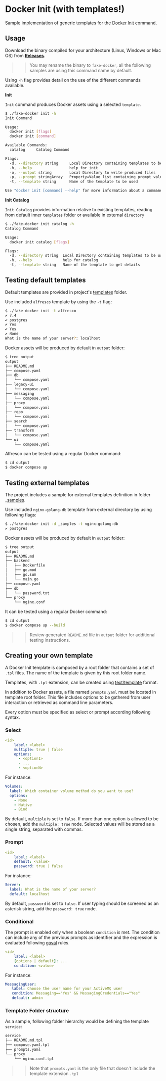 # Docker Init (with templates!)

Sample implementation of generic templates for the [Docker Init](https://docs.docker.com/engine/reference/commandline/init/) command.

## Usage

Download the binary compiled for your architecture (Linux, Windows or Mac OS) from [**Releases**](https://github.com/aborroy/docker-init-with-templates/releases).

>> You may rename the binary to `fake-docker`, all the following samples are using this command name by default.

Using `-h` flag provides detail on the use of the different commands available.

**Init**

`Init` command produces Docker assets using a selected `template`.

```bash
$ ./fake-docker init -h
Init Command

Usage:
  docker init [flags]
  docker init [command]

Available Commands:
  catalog     Catalog Command

Flags:
  -d, --directory string     Local Directory containing templates to be used
  -h, --help                 help for init
  -o, --output string        Local Directory to write produced files
  -p, --prompt stringArray   Property=Value list containing prompt values
  -t, --template string      Name of the template to be used

Use "docker init [command] --help" for more information about a command.
```

**Init Catalog**

`Init Catalog` provides information relative to existing templates, reading from default inner `templates` folder or available in external `directory`

```bash
$ ./fake-docker init catalog -h
Catalog Command

Usage:
  docker init catalog [flags]

Flags:
  -d, --directory string  Local Directory containing templates to be used
  -h, --help              help for catalog
  -t, --template string   Name of the template to get details
```

## Testing default templates

Default templates are provided in project's [templates](templates) folder.

Use included `alfresco` template by using the `-t` flag:

```bash
$ ./fake-docker init -t alfresco
✔ 7.4
✔ postgres
✔ Yes
✔ Yes
✔ None
What is the name of your server?: localhost
```

Docker assets will be produced by default in `output` folder:

```bash
$ tree output
output
├── README.md
├── compose.yaml
├── db
│   └── compose.yaml
├── legacy-ui
│   └── compose.yaml
├── messaging
│   └── compose.yaml
├── proxy
│   └── compose.yaml
├── repo
│   └── compose.yaml
├── search
│   └── compose.yaml
├── transform
│   └── compose.yaml
└── ui
    └── compose.yaml
```

Alfresco can be tested using a regular Docker command:

```bash
$ cd output
$ docker compose up
```

## Testing external templates

The project includes a sample for external templates definition in folder [_samples](_samples).

Use included `nginx-golang-db` template from external directory by using following flags:

```bash
$ ./fake-docker init -d _samples -t nginx-golang-db
✔ postgres
```

Docker assets will be produced by default in `output` folder:

```bash
$ tree output
output
├── README.md
├── backend
│   ├── Dockerfile
│   ├── go.mod
│   ├── go.sum
│   └── main.go
├── compose.yaml
├── db
│   └── password.txt
└── proxy
    └── nginx.conf
```

It can be tested using a regular Docker command:

```bash
$ cd output
$ docker compose up --build
```

>> Review generated `README.md` file in `output` folder for additional testing instructions.

## Creating your own template

A Docker Init template is composed by a root folder that contains a set of `.tpl` files. The name of the template is given by this root folder name.

Templates, with `.tpl` extension, can be created using [text/template](https://pkg.go.dev/text/template) format.

In addition to Docker assets, a file named `prompts.yaml` must be located in template root folder. This file includes options to be gathered from user interaction or retrieved as command line parameters.

Every option must be specified as select or prompt according following syntax.

### Select

```yaml
<id>
    label: <label>
    multiple: true | false
    options:
      - <option1>
      - ...
      - <optionN>
```

For instance:

```yaml
Volumes:
  label: Which container volume method do you want to use?
  options:
    - None
    - Native
    - Bind
```

By default, `multiple` is set to `false`. If more than one option is allowed to be chosen, add the `multiple: true` node. Selected values will be stored as a single string, separated with commas.

### Prompt

```yaml
<id>
    label: <label>
    default: <value>
    password: true | false
```

For instance:

```yaml
Server:
  label: What is the name of your server?
  default: localhost
```

By default, `password` is set to `false`. If user typing should be screened as an asterisk string, add the `password: true` node.

### Conditional

The prompt is enabled only when a boolean `condition` is met. The condition can include any of the previous prompts as identifier and the expression is evaluated following [goval](https://github.com/maja42/goval) rules.

```yaml
<id>
    label: <label>
    [options | default]: ...
    condition: <value>
```

For instance:

```yaml
MessagingUser:
   label: Choose the user name for your ActiveMQ user
   condition: Messaging=="Yes" && MessagingCredentials=="Yes"
   default: admin
```

### Template Folder structure

As a sample, following folder hierarchy would be defining the template `service`:

```bash
service
├── README.md.tpl
├── compose.yaml.tpl
├── prompts.yaml
└── proxy
    └── nginx.conf.tpl
```

>> Note that `prompts.yaml` is the only file that doesn't include the template extension `.tpl`